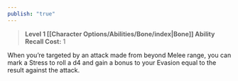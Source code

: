 ```yaml
---
publish: "true"
---
```

> **Level 1 [[Character Options/Abilities/Bone/index|Bone]] Ability**
> **Recall Cost:** 1

When you’re targeted by an attack made from beyond Melee range, you can mark a Stress to roll a d4 and gain a bonus to your Evasion equal to the result against the attack.
